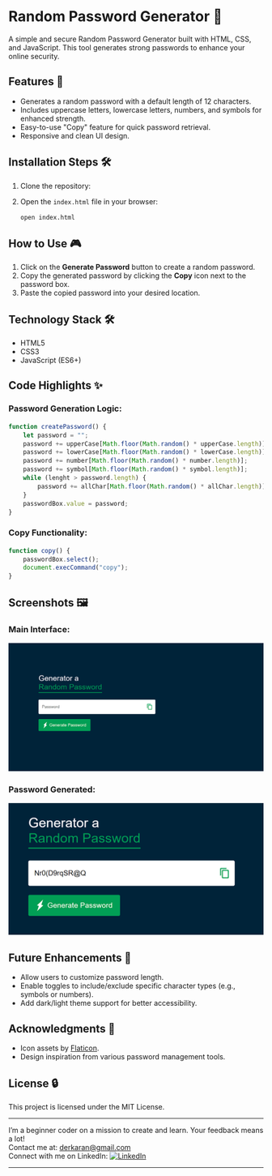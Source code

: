 
# Random Password Generator 🔐

A simple and secure Random Password Generator built with HTML, CSS, and JavaScript. This tool generates strong passwords to enhance your online security.

## Features 🌟

- Generates a random password with a default length of 12 characters.
- Includes uppercase letters, lowercase letters, numbers, and symbols for enhanced strength.
- Easy-to-use "Copy" feature for quick password retrieval.
- Responsive and clean UI design.


## Installation Steps 🛠️

1. Clone the repository:

2. Open the `index.html` file in your browser:
   ```bash
   open index.html
   ```

## How to Use 🎮

1. Click on the **Generate Password** button to create a random password.
2. Copy the generated password by clicking the **Copy** icon next to the password box.
3. Paste the copied password into your desired location.

## Technology Stack 🛠️

- HTML5
- CSS3
- JavaScript (ES6+)

## Code Highlights ✨

### Password Generation Logic:
```javascript
function createPassword() {
    let password = "";
    password += upperCase[Math.floor(Math.random() * upperCase.length)];
    password += lowerCase[Math.floor(Math.random() * lowerCase.length)];
    password += number[Math.floor(Math.random() * number.length)];
    password += symbol[Math.floor(Math.random() * symbol.length)];
    while (lenght > password.length) {
        password += allChar[Math.floor(Math.random() * allChar.length)];
    }
    passwordBox.value = password;
}
```

### Copy Functionality:
```javascript
function copy() {
    passwordBox.select();
    document.execCommand("copy");
}
```

## Screenshots 🖼️

### Main Interface:
![Main Interface](img/Screenshot1.png)

### Password Generated:
![Password Generated](img/Screenshot2.png)

## Future Enhancements 🚀

- Allow users to customize password length.
- Enable toggles to include/exclude specific character types (e.g., symbols or numbers).
- Add dark/light theme support for better accessibility.

## Acknowledgments 🙏

- Icon assets by [Flaticon](https://www.flaticon.com/).
- Design inspiration from various password management tools.

## License 🔒

This project is licensed under the MIT License.

---

I’m a beginner coder on a mission to create and learn. Your feedback means a lot!  
Contact me at: [derkaran@gmail.com](mailto:derkaran@gmail.com)  
Connect with me on LinkedIn: [![LinkedIn](https://img.shields.io/badge/LinkedIn-Karan%20Der-blue?style=flat-square&logo=linkedin)](https://www.linkedin.com/in/karan-der/)

--- 
